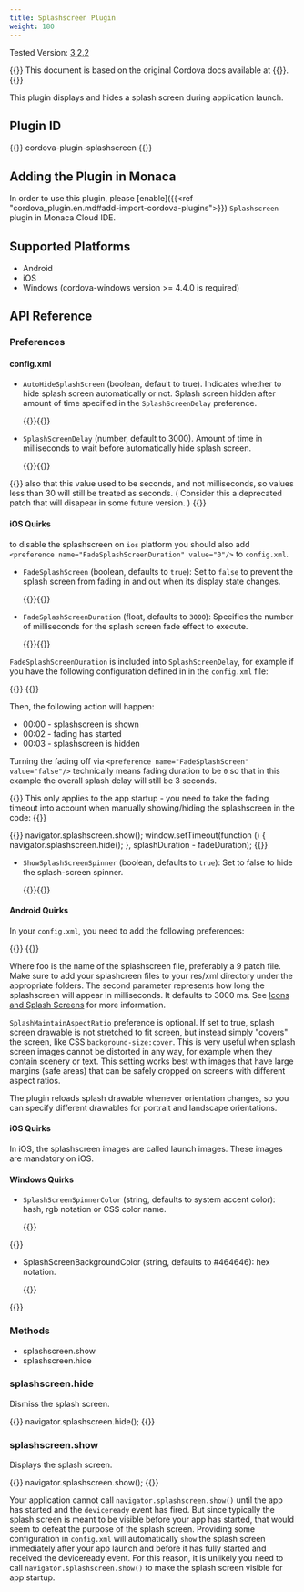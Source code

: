 ```yaml
---
title: Splashscreen Plugin
weight: 180
---
```


Tested Version:
[3.2.2](https://github.com/apache/cordova-plugin-splashscreen/releases/tag/3.2.2)

{{<note>}}
This document is based on the original Cordova docs available at {{<link title="Cordova Docs" href="https://github.com/apache/cordova-plugin-splashscreen">}}.
{{</note>}}

This plugin displays and hides a splash screen during application
launch.

Plugin ID
---------

{{<highlight javascript>}}
cordova-plugin-splashscreen
{{</highlight>}}

Adding the Plugin in Monaca
---------------------------

In order to use this plugin, please [enable]({{<ref "cordova_plugin.en.md#add-import-cordova-plugins">}})
`Splashscreen` plugin in Monaca Cloud IDE.

Supported Platforms
-------------------

-   Android
-   iOS
-   Windows (cordova-windows version &gt;= 4.4.0 is required)

API Reference
-------------

### Preferences

#### config.xml

-   `AutoHideSplashScreen` (boolean, default to true). Indicates whether
    to hide splash screen automatically or not. Splash screen hidden
    after amount of time specified in the `SplashScreenDelay`
    preference.

    {{<highlight javascript>}}<preference name="AutoHideSplashScreen" value="true" />{{</highlight>}}

-   `SplashScreenDelay` (number, default to 3000). Amount of time in
    milliseconds to wait before automatically hide splash screen.

    {{<highlight javascript>}}<preference name="SplashScreenDelay" value="3000" />{{</highlight>}}

{{<note>}}
also that this value used to be seconds, and not milliseconds, so values
less than 30 will still be treated as seconds. ( Consider this a
deprecated patch that will disapear in some future version. )
{{</note>}}

#### iOS Quirks

to disable the splashscreen on `ios` platform you should also add
`<preference name="FadeSplashScreenDuration" value="0"/>` to `config.xml`.

-   `FadeSplashScreen` (boolean, defaults to `true`): Set to `false` to
    prevent the splash screen from fading in and out when its display
    state changes.

    {{<highlight javascript>}}<preference name="FadeSplashScreen" value="false"/>{{</highlight>}}

-   `FadeSplashScreenDuration` (float, defaults to `3000`): Specifies
    the number of milliseconds for the splash screen fade effect to
    execute.

    {{<highlight javascript>}}<preference name="FadeSplashScreenDuration" value="3000"/>{{</highlight>}}

`FadeSplashScreenDuration` is included into `SplashScreenDelay`, for
example if you have the following configuration defined in in the `config.xml` file:

{{<highlight xml>}}
<preference name="SplashScreenDelay" value="3000" />
<preference name="FadeSplashScreenDuration" value="1000"/>
{{</highlight>}}

Then, the following action will happen:

-   00:00 - splashscreen is shown
-   00:02 - fading has started
-   00:03 - splashscreen is hidden

Turning the fading off via
`<preference name="FadeSplashScreen" value="false"/>` technically means
fading duration to be `0` so that in this example the overall splash
delay will still be 3 seconds.

{{<note>}}
This only applies to the app startup - you need to take the fading
timeout into account when manually showing/hiding the splashscreen in
the code:
{{</note>}}

{{<highlight javascript>}}
navigator.splashscreen.show();
window.setTimeout(function () {
    navigator.splashscreen.hide();
}, splashDuration - fadeDuration);
{{</highlight>}}

-   `ShowSplashScreenSpinner` (boolean, defaults to `true`): Set to
    false to hide the splash-screen spinner.

    {{<highlight javascript>}}<preference name="ShowSplashScreenSpinner" value="false"/>{{</highlight>}}

#### Android Quirks

In your `config.xml`, you need to add the following preferences:

{{<highlight javascript>}}
<preference name="SplashScreen" value="foo" />
<preference name="SplashScreenDelay" value="3000" />
<preference name="SplashMaintainAspectRatio" value="true|false" />
{{</highlight>}}

Where foo is the name of the splashscreen file, preferably a 9 patch
file. Make sure to add your splashcreen files to your res/xml directory
under the appropriate folders. The second parameter represents how long
the splashscreen will appear in milliseconds. It defaults to 3000 ms.
See [Icons and Splash Screens](http://cordova.apache.org/docs/en/edge/config_ref_images.md.html)
for more information.

`SplashMaintainAspectRatio` preference is optional. If set to true,
splash screen drawable is not stretched to fit screen, but instead
simply "covers" the screen, like CSS `background-size:cover`. This is
very useful when splash screen images cannot be distorted in any way,
for example when they contain scenery or text. This setting works best
with images that have large margins (safe areas) that can be safely
cropped on screens with different aspect ratios.

The plugin reloads splash drawable whenever orientation changes, so you
can specify different drawables for portrait and landscape orientations.

#### iOS Quirks

In iOS, the splashscreen images are called launch images. These images
are mandatory on iOS.

#### Windows Quirks

-   `SplashScreenSpinnerColor` (string, defaults to system accent
    color): hash, rgb notation or CSS color name.

    {{<highlight javascript>}}
<preference name="SplashScreenSpinnerColor" value="#242424"/>
<preference name="SplashScreenSpinnerColor" value="DarkRed"/>
<preference name="SplashScreenSpinnerColor" value="rgb(50,128,128)"/>
{{</highlight>}}

-   SplashScreenBackgroundColor (string, defaults to \#464646): hex
    notation.

    {{<highlight javascript>}}
<preference name="SplashScreenBackgroundColor" value="0xFFFFFFFF"/>
{{</highlight>}}

### Methods

-   splashscreen.show
-   splashscreen.hide

### splashscreen.hide

Dismiss the splash screen.

{{<highlight javascript>}}
navigator.splashscreen.hide();
{{</highlight>}}

### splashscreen.show

Displays the splash screen.

{{<highlight javascript>}}
navigator.splashscreen.show();
{{</highlight>}}

Your application cannot call `navigator.splashscreen.show()` until the
app has started and the `deviceready` event has fired. But since
typically the splash screen is meant to be visible before your app has
started, that would seem to defeat the purpose of the splash screen.
Providing some configuration in `config.xml` will automatically `show`
the splash screen immediately after your app launch and before it has
fully started and received the deviceready event. For this reason, it is
unlikely you need to call `navigator.splashscreen.show()` to make the
splash screen visible for app startup.
